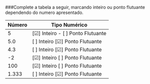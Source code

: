 ###Complete a tabela a seguir, marcando inteiro ou ponto flutuante dependendo do numero apresentado.

| Número | Tipo Numérico|
|--------|--------------|
| 5      | [&#9745;] Inteiro - [ ] Ponto Flutuante |
| 5.0    | [ ] Inteiro [&#9745;] Ponto Flutuante|
| 4.3    | [ ] Inteiro [&#9745;] Ponto Flutuante|
| -2     | [&#9745;] Inteiro [ ] Ponto Flutuante|
| 100    | [&#9745;] Inteiro [ ] Ponto Flutuante|
| 1.333  | [ ] Inteiro [&#9745;] Ponto Flutuante|
